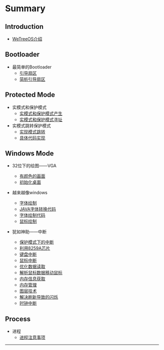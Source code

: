 # Summary

## Introduction

* [WeTreeOS介绍](README.md)

## Bootloader

* 最简单的Bootloader
  * [引导扇区](Bootloader/引导扇区.md)
  * [简析引导扇区](Bootloader/计算机启动.md)
  
## Protected Mode

* 实模式和保护模式
  * [实模式和保护模式产生](Protected_Mode/实模式和保护模式产生.md)
  * [实模式和保护模式寻址](Protected_Mode/实模式和保护模式寻址.md)
* 实模式跳转保护模式
  * [实现模式跳转](Protected_Mode/实现模式跳转.md)
  * [具体代码实现](Protected_Mode/具体代码实现.md)

## Windows Mode

* 32位下的绘图——VGA
  * [有颜色的画面](Windows_Mode/有颜色的画面.md)
  * [初始化桌面](Windows_Mode/初始化桌面.md)

* 越来越像windows
  * [字体绘制](Windows_Mode/字体绘制.md)
  * [JAVA字体转换代码](Windows_Mode/JAVA转换字体为汇编的inc文件.md)
  * [字体绘制代码](Windows_Mode/字体绘制代码.md)
  * [鼠标绘制](Windows_Mode/鼠标绘制.md)

* 犹如神助——中断
  * [保护模式下的中断](Windows_Mode/保护模式下的中断.md)
  * [利用8259A芯片](Windows_Mode/利用8259A芯片.md)
  * [键盘中断](Windows_Mode/键盘中断.md)
  * [鼠标中断](Windows_Mode/鼠标中断.md)
  * [优化数据读取](Windows_Mode/优化数据读取.md)
  * [解析鼠标数据移动鼠标](Windows_Mode/解析鼠标数据移动鼠标.md)
  * [内存信息获取](Windows_Mode/内存信息获取.md)
  * [内存管理](Windows_Mode/内存管理.md)
  * [图层技术](Windows_Mode/图层技术.md)
  * [解决刷新导致的闪烁](Windows_Mode/解决刷新导致的闪烁.md)
  * [时钟中断](Windows_Mode/时钟中断.md)

## Process

* 进程
  * [进程注意事项](Process/进程注意事项.md)

---
